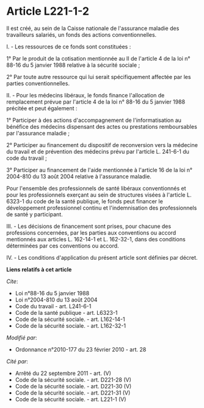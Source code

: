 # Article L221-1-2

Il est créé, au sein de la Caisse nationale de l'assurance maladie des travailleurs salariés, un fonds des actions
conventionnelles.

I. - Les ressources de ce fonds sont constituées :

1° Par le produit de la cotisation mentionnée au II de l'article 4 de la loi n° 88-16 du 5 janvier 1988 relative à la
sécurité sociale ;

2° Par toute autre ressource qui lui serait spécifiquement affectée par les parties conventionnelles.

II. - Pour les médecins libéraux, le fonds finance l'allocation de remplacement prévue par l'article 4 de la loi n° 88-16 du
5 janvier 1988 précitée et peut également :

1° Participer à des actions d'accompagnement de l'informatisation au bénéfice des médecins dispensant des actes ou
prestations remboursables par l'assurance maladie ;

2° Participer au financement du dispositif de reconversion vers la médecine du travail et de prévention des médecins prévu
par l'article L. 241-6-1 du code du travail ;

3° Participer au financement de l'aide mentionnée à l'article 16 de la loi n° 2004-810 du 13 août 2004 relative à l'assurance
maladie.

Pour l'ensemble des professionnels de santé libéraux conventionnés et pour les professionnels exerçant au sein de structures
visées à l'article L. 6323-1 du code de la santé publique, le fonds peut financer le développement professionnel continu et
l'indemnisation des professionnels de santé y participant.

III. - Les décisions de financement sont prises, pour chacune des professions concernées, par les parties aux conventions ou
accord mentionnés aux articles L. 162-14-1 et L. 162-32-1, dans des conditions déterminées par ces conventions ou accord.

IV. - Les conditions d'application du présent article sont définies par décret.

**Liens relatifs à cet article**

_Cite_:

  - Loi n°88-16 du 5 janvier 1988
  - Loi n°2004-810 du 13 août 2004
  - Code du travail - art. L241-6-1
  - Code de la santé publique - art. L6323-1
  - Code de la sécurité sociale. - art. L162-14-1
  - Code de la sécurité sociale. - art. L162-32-1

_Modifié par_:

  - Ordonnance n°2010-177 du 23 février 2010 - art. 28

_Cité par_:

  - Arrêté du 22 septembre 2011 - art. (V)
  - Code de la sécurité sociale. - art. D221-28 (V)
  - Code de la sécurité sociale. - art. D221-30 (V)
  - Code de la sécurité sociale. - art. D221-31 (V)
  - Code de la sécurité sociale. - art. L221-1 (V)
